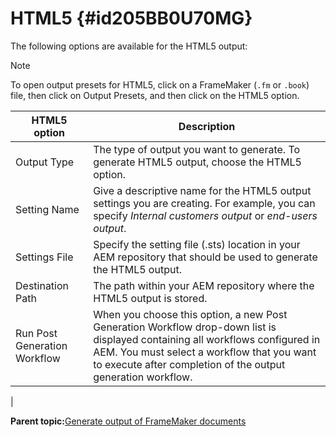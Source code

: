 # HTML5 {#id205BB0U70MG}

The following options are available for the HTML5 output:

>[!NOTE]
>
> To open output presets for HTML5, click on a FrameMaker \(`.fm` or `.book`\) file, then click on Output Presets, and then click on the HTML5 option.

|HTML5 option|Description|
|------------|-----------|
|Output Type|The type of output you want to generate. To generate HTML5 output, choose the HTML5 option.|
|Setting Name|Give a descriptive name for the HTML5 output settings you are creating. For example, you can specify *Internal customers output* or *end-users output*.|
|Settings File|Specify the setting file \(.sts\) location in your AEM repository that should be used to generate the HTML5 output.|
|Destination Path|The path within your AEM repository where the HTML5 output is stored.|
|Run Post Generation Workflow|When you choose this option, a new Post Generation Workflow drop-down list is displayed containing all workflows configured in AEM. You must select a workflow that you want to execute after completion of the output generation workflow.

|

**Parent topic:**[Generate output of FrameMaker documents](fm-output-generatation.md)

